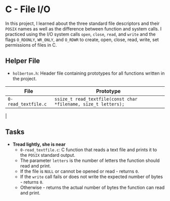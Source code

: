 # C - File I/O

In this project, I learned about the three standard file descriptors and their `POSIX` names as well as the difference between function and system calls. I practiced using the I/O system calls `open`, `close`, `read`, and `write` and the flags `O_RDONLY`, `WR_ONLY`, and `O_RDWR` to create, open, close, read, write, set permissions of files in C.

## Helper File

* `holberton.h`: Header file containing prototypes for all functions written in the project.

| File                | Prototype                                                      |
| ------------------- | -------------------------------------------------------------- |
| `0-read_textfile.c` | `ssize_t read_textfile(const char *filename, size_t letters);` |
|

## Tasks
* **Tread lightly, she is near**
  * `0-read_textfile.c`: C function that reads a text file and prints it to the `POSIX` standard output.
  * The parameter `letters` is the number of letters the function should read and print.
  * If the file is `NULL` or cannot be opened or read - returns `0`.
  * If the `write` call fails or does not write the expected number of bytes - returns `0`.
  * Otherwise - returns the actual number of bytes the function can read and print.

